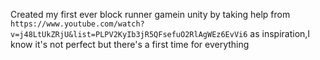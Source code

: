 Created my first ever block runner gamein unity by taking help from ```https://www.youtube.com/watch?v=j48LtUkZRjU&list=PLPV2KyIb3jR5QFsefuO2RlAgWEz6EvVi6``` as inspiration,I know it's not perfect but there's a first time for everything
